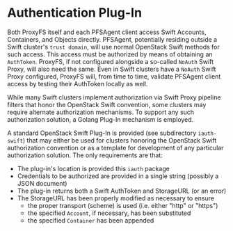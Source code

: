 # Authentication Plug-In

Both ProxyFS itself and each PFSAgent client access Swift Accounts,
Containers, and Objects directly. PFSAgent, potentially residing
outside a Swift cluster's `trust domain`, will use normal
OpenStack Swift methods for such access. This access must be authorized
by means of obtaining an `AuthToken`. ProxyFS, if not configured
alongside a so-called `NoAuth` Swift Proxy, will also need the same.
Even in Swift clusters have a `NoAuth` Swift Proxy configured, ProxyFS
will, from time to time, validate PFSAgent client access by testing their
AuthToken locally as well.

While many Swift clusters implement authorization via Swift Proxy
pipeline filters that honor the OpenStack Swift convention, some clusters
may require alternate authorization mechanisms. To support any such
authorization solution, a Golang Plug-In mechanism is employed.

A standard OpenStack Swift Plug-In is provided (see subdirectory `iauth-swift`)
that may either be used for clusters honoring the OpenStack Swift authorization
convention or as a template for development of any particular authorization
solution. The only requirements are that:

* The plug-in's location is provided this `iauth` package
* Credentials to be authorized are provided in a single string (possibly a JSON document)
* The plug-in returns both a Swift AuthToken and StorageURL (or an error)
* The StorageURL has been properly modified as necessary to ensure
    * the proper transport (scheme) is used (i.e. either "http" or "https")
    * the specified `Account`, if necessary, has been substituted
    * the specified `Container` has been appended
